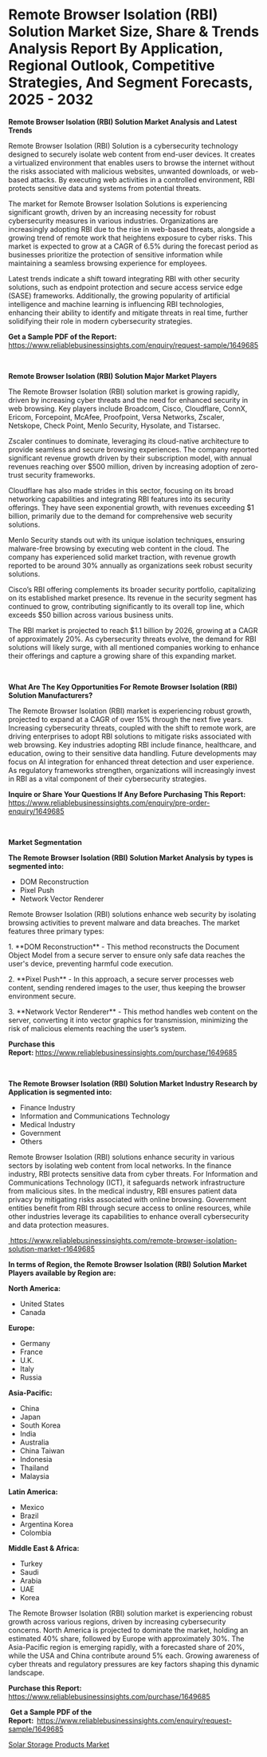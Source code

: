 <p><h1>Remote Browser Isolation (RBI) Solution Market Size, Share & Trends Analysis Report By Application, Regional Outlook, Competitive Strategies, And Segment Forecasts, 2025 - 2032</h1></p><p><strong>Remote Browser Isolation (RBI) Solution Market Analysis and Latest Trends</strong></p>
<p><p>Remote Browser Isolation (RBI) Solution is a cybersecurity technology designed to securely isolate web content from end-user devices. It creates a virtualized environment that enables users to browse the internet without the risks associated with malicious websites, unwanted downloads, or web-based attacks. By executing web activities in a controlled environment, RBI protects sensitive data and systems from potential threats.</p><p>The market for Remote Browser Isolation Solutions is experiencing significant growth, driven by an increasing necessity for robust cybersecurity measures in various industries. Organizations are increasingly adopting RBI due to the rise in web-based threats, alongside a growing trend of remote work that heightens exposure to cyber risks. This market is expected to grow at a CAGR of 6.5% during the forecast period as businesses prioritize the protection of sensitive information while maintaining a seamless browsing experience for employees.</p><p>Latest trends indicate a shift toward integrating RBI with other security solutions, such as endpoint protection and secure access service edge (SASE) frameworks. Additionally, the growing popularity of artificial intelligence and machine learning is influencing RBI technologies, enhancing their ability to identify and mitigate threats in real time, further solidifying their role in modern cybersecurity strategies.</p></p>
<p><strong>Get a Sample PDF of the Report:&nbsp;</strong> <a href="https://www.reliablebusinessinsights.com/enquiry/request-sample/1649685?utm_campaign=2716&utm_medium=2&utm_source=Github&utm_content=ia&utm_term=26032025&utm_id=remote-browser-isolation-rbi-solution">https://www.reliablebusinessinsights.com/enquiry/request-sample/1649685</a></p>
<p>&nbsp;</p>
<p><strong>Remote Browser Isolation (RBI) Solution Major Market Players</strong></p>
<p><p>The Remote Browser Isolation (RBI) solution market is growing rapidly, driven by increasing cyber threats and the need for enhanced security in web browsing. Key players include Broadcom, Cisco, Cloudflare, ConnX, Ericom, Forcepoint, McAfee, Proofpoint, Versa Networks, Zscaler, Netskope, Check Point, Menlo Security, Hysolate, and Tistarsec. </p><p>Zscaler continues to dominate, leveraging its cloud-native architecture to provide seamless and secure browsing experiences. The company reported significant revenue growth driven by their subscription model, with annual revenues reaching over $500 million, driven by increasing adoption of zero-trust security frameworks. </p><p>Cloudflare has also made strides in this sector, focusing on its broad networking capabilities and integrating RBI features into its security offerings. They have seen exponential growth, with revenues exceeding $1 billion, primarily due to the demand for comprehensive web security solutions.</p><p>Menlo Security stands out with its unique isolation techniques, ensuring malware-free browsing by executing web content in the cloud. The company has experienced solid market traction, with revenue growth reported to be around 30% annually as organizations seek robust security solutions.</p><p>Cisco’s RBI offering complements its broader security portfolio, capitalizing on its established market presence. Its revenue in the security segment has continued to grow, contributing significantly to its overall top line, which exceeds $50 billion across various business units.</p><p>The RBI market is projected to reach $1.1 billion by 2026, growing at a CAGR of approximately 20%. As cybersecurity threats evolve, the demand for RBI solutions will likely surge, with all mentioned companies working to enhance their offerings and capture a growing share of this expanding market.</p></p>
<p>&nbsp;</p>
<p><strong>What Are The Key Opportunities For Remote Browser Isolation (RBI) Solution Manufacturers?</strong></p>
<p><p>The Remote Browser Isolation (RBI) market is experiencing robust growth, projected to expand at a CAGR of over 15% through the next five years. Increasing cybersecurity threats, coupled with the shift to remote work, are driving enterprises to adopt RBI solutions to mitigate risks associated with web browsing. Key industries adopting RBI include finance, healthcare, and education, owing to their sensitive data handling. Future developments may focus on AI integration for enhanced threat detection and user experience. As regulatory frameworks strengthen, organizations will increasingly invest in RBI as a vital component of their cybersecurity strategies.</p></p>
<p><strong>Inquire or Share Your Questions If Any Before Purchasing This Report:</strong> <a href="https://www.reliablebusinessinsights.com/enquiry/pre-order-enquiry/1649685?utm_campaign=2716&utm_medium=2&utm_source=Github&utm_content=ia&utm_term=26032025&utm_id=remote-browser-isolation-rbi-solution">https://www.reliablebusinessinsights.com/enquiry/pre-order-enquiry/1649685</a></p>
<p>&nbsp;</p>
<p><strong>Market Segmentation</strong></p>
<p><strong>The Remote Browser Isolation (RBI) Solution Market Analysis by types is segmented into:</strong></p>
<p><ul><li>DOM Reconstruction</li><li>Pixel Push</li><li>Network Vector Renderer</li></ul></p>
<p><p>Remote Browser Isolation (RBI) solutions enhance web security by isolating browsing activities to prevent malware and data breaches. The market features three primary types: </p><p>1. **DOM Reconstruction** - This method reconstructs the Document Object Model from a secure server to ensure only safe data reaches the user's device, preventing harmful code execution.</p><p>2. **Pixel Push** - In this approach, a secure server processes web content, sending rendered images to the user, thus keeping the browser environment secure.</p><p>3. **Network Vector Renderer** - This method handles web content on the server, converting it into vector graphics for transmission, minimizing the risk of malicious elements reaching the user’s system.</p></p>
<p><strong>Purchase this Report:&nbsp;</strong><a href="https://www.reliablebusinessinsights.com/purchase/1649685?utm_campaign=2716&utm_medium=2&utm_source=Github&utm_content=ia&utm_term=26032025&utm_id=remote-browser-isolation-rbi-solution">https://www.reliablebusinessinsights.com/purchase/1649685</a></p>
<p>&nbsp;</p>
<p><strong>The Remote Browser Isolation (RBI) Solution Market Industry Research by Application is segmented into:</strong></p>
<p><ul><li>Finance Industry</li><li>Information and Communications Technology</li><li>Medical Industry</li><li>Government</li><li>Others</li></ul></p>
<p><p>Remote Browser Isolation (RBI) solutions enhance security in various sectors by isolating web content from local networks. In the finance industry, RBI protects sensitive data from cyber threats. For Information and Communications Technology (ICT), it safeguards network infrastructure from malicious sites. In the medical industry, RBI ensures patient data privacy by mitigating risks associated with online browsing. Government entities benefit from RBI through secure access to online resources, while other industries leverage its capabilities to enhance overall cybersecurity and data protection measures.</p></p>
<p><a href="https://www.reliablebusinessinsights.com/remote-browser-isolation-solution-market-r1649685?utm_campaign=2716&utm_medium=2&utm_source=Github&utm_content=ia&utm_term=26032025&utm_id=remote-browser-isolation-rbi-solution">&nbsp;https://www.reliablebusinessinsights.com/remote-browser-isolation-solution-market-r1649685</a></p>
<p><strong>In terms of Region, the Remote Browser Isolation (RBI) Solution Market Players available by Region are:</strong></p>
<p>
    <p> <strong> North America: </strong>
        <ul>
            <li>United States</li>
            <li>Canada</li>
        </ul>
        </p> 
    <p> <strong> Europe: </strong>
        <ul>
            <li>Germany</li>
            <li>France</li>
            <li>U.K.</li>
            <li>Italy</li>
            <li>Russia</li>
        </ul>
        </p> 
    <p> <strong> Asia-Pacific: </strong>
        <ul>
            <li>China</li>
            <li>Japan</li>
            <li>South Korea</li>
            <li>India</li>
            <li>Australia</li>
            <li>China Taiwan</li>
            <li>Indonesia</li>
            <li>Thailand</li>
            <li>Malaysia</li>
        </ul>
        </p> 
    <p> <strong> Latin America: </strong>
        <ul>
            <li>Mexico</li>
            <li>Brazil</li>
            <li>Argentina Korea</li>
            <li>Colombia</li>
        </ul>
        </p> 
    <p> <strong> Middle East & Africa: </strong>
        <ul>
            <li>Turkey</li>
            <li>Saudi</li>
            <li>Arabia</li>
            <li>UAE</li>
            <li>Korea</li>
        </ul>
    </p>
    </p>
<p><p>The Remote Browser Isolation (RBI) solution market is experiencing robust growth across various regions, driven by increasing cybersecurity concerns. North America is projected to dominate the market, holding an estimated 40% share, followed by Europe with approximately 30%. The Asia-Pacific region is emerging rapidly, with a forecasted share of 20%, while the USA and China contribute around 5% each. Growing awareness of cyber threats and regulatory pressures are key factors shaping this dynamic landscape.</p></p>
<p><strong>Purchase this Report: </strong><a href="https://www.reliablebusinessinsights.com/purchase/1649685?utm_campaign=2716&utm_medium=2&utm_source=Github&utm_content=ia&utm_term=26032025&utm_id=remote-browser-isolation-rbi-solution">https://www.reliablebusinessinsights.com/purchase/1649685</a></p>
<p>&nbsp;<strong>Get a Sample PDF of the Report:&nbsp;&nbsp;</strong><a href="https://www.reliablebusinessinsights.com/enquiry/request-sample/1649685?utm_campaign=2716&utm_medium=2&utm_source=Github&utm_content=ia&utm_term=26032025&utm_id=remote-browser-isolation-rbi-solution">https://www.reliablebusinessinsights.com/enquiry/request-sample/1649685</a></p>
<p><strong></strong></p>
<p><p><a href="https://github.com/saroarmaicky/Market-Research-Report-List-1/blob/main/solar-storage-products-market.md?utm_campaign=2716&utm_medium=2&utm_source=Github&utm_content=ia&utm_term=26032025&utm_id=remote-browser-isolation-rbi-solution">Solar Storage Products Market</a></p></p>